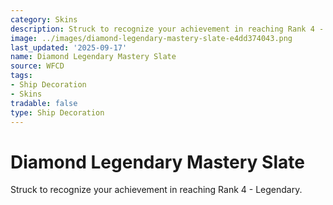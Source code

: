 ```yaml
---
category: Skins
description: Struck to recognize your achievement in reaching Rank 4 - Legendary.
image: ../images/diamond-legendary-mastery-slate-e4dd374043.png
last_updated: '2025-09-17'
name: Diamond Legendary Mastery Slate
source: WFCD
tags:
- Ship Decoration
- Skins
tradable: false
type: Ship Decoration
---
```


# Diamond Legendary Mastery Slate

Struck to recognize your achievement in reaching Rank 4 - Legendary.

